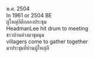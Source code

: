 พ.ศ. 2504  
In 1961 or 2504 BE   
ผู้ใหญ่ลีตีกลองประชุม  
HeadmanLee hit drum to meeting  
ชาวบ้านต่างมาชุมนุม  
villagers come to gather together  
มาประชุมที่บ้านผู้ใหญ่ลี

